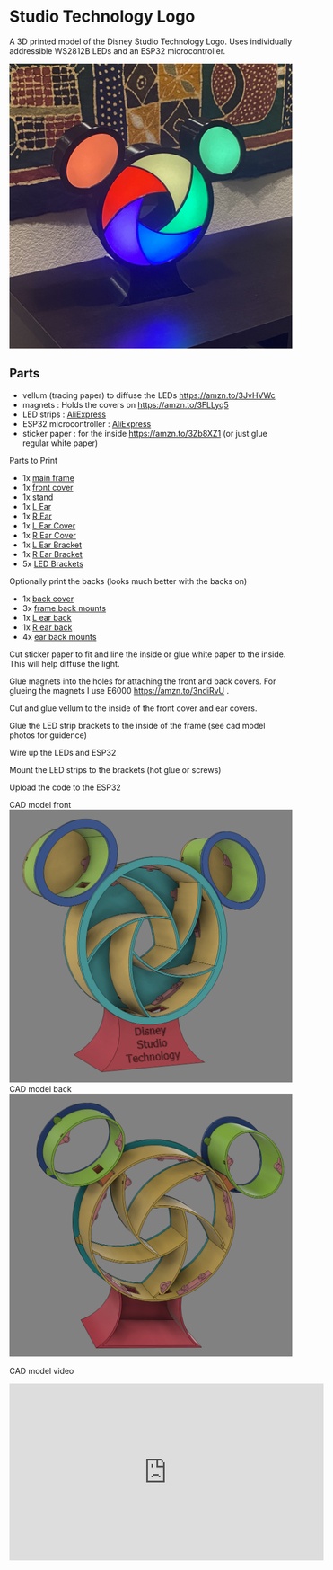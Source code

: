 # Studio Technology Logo

A 3D printed model of the Disney Studio Technology Logo.  Uses individually addressible WS2812B LEDs and an ESP32 microcontroller.

![logo_o1.png](./logo_small.png)


## Parts
* vellum (tracing paper) to diffuse the LEDs https://amzn.to/3JvHVWc 
* magnets : Holds the covers on https://amzn.to/3FLLyq5
* LED strips : [AliExpress](https://www.aliexpress.us/item/3256803346805677.html?spm=a2g0o.productlist.main.3.5b1c662cw4Cqmq&algo_pvid=6647c245-5025-4ac6-8a46-d5a0c21a7fab&aem_p4p_detail=202303222032424001414361963480008200775&algo_exp_id=6647c245-5025-4ac6-8a46-d5a0c21a7fab-1&pdp_ext_f=%7B%22sku_id%22%3A%2212000026198147841%22%7D&pdp_npi=3%40dis%21USD%210.76%210.72%21%21%21%21%21%40210213c816795423622153630d071e%2112000026198147841%21sea%21US%21756843278&curPageLogUid=hsQq43Zbb8Rs&ad_pvid=202303222032424001414361963480008200775_2&ad_pvid=202303222032424001414361963480008200775_2)
* ESP32 microcontroller : [AliExpress](https://www.aliexpress.us/item/2251832622236364.html?pdp_npi=2@dis!USD!US%20$6.50!$6.50!!!!!@210312cc16795433189697420ead94!66406327919!btf&_t=pvid:aa3a46dc-cd2d-484b-87b8-e024b54e251d&afTraceInfo=32808551116__pc__pcBridgePPC__xxxxxx__1679543319&spm=a2g0o.ppclist.product.mainProduct&gatewayAdapt=glo2usa&_randl_shipto=US)
* sticker paper : for the inside https://amzn.to/3Zb8XZ1  (or just glue regular white paper)

Parts to Print
* 1x [main frame](./cad/frame.stl)
* 1x [front cover](./cad/studio-logo-face.stl)
* 1x [stand](./cad/studio-logo-stand.stl)
* 1x [L Ear](./cad/ear-L.stl)
* 1x [R Ear](./cad/ear-r.stl)
* 1x [L Ear Cover](./cad/studio-logo-ear-cover-l.stl)
* 1x [R Ear Cover](./cad/studio-logo-ear-cover-r.stl)
* 1x [L Ear Bracket](./cad/studio-logo-ear-brack-l.stl)
* 1x [R Ear Bracket](./cad/studio-logo-ear-brack-r.stl)
* 5x [LED Brackets](./cad/led_bracket.stl)

Optionally print the backs (looks much better with the backs on)
* 1x [back cover](./cad/frame_back.stl)
* 3x [frame back mounts](./cad/main-back-mounts.stl)
* 1x [L ear back](./cad/studio-logo-ear-back-L.stl)
* 1x [R ear back](./cad/studio-logo-ear-back-r.stl)
* 4x [ear back mounts](./cad/ear-back-mount.stl)

Cut sticker paper to fit and line the inside or glue white paper to the inside.  This will help diffuse the light.

Glue magnets into the holes for attaching the front and back covers.  For glueing the magnets I use E6000 https://amzn.to/3ndiRvU .

Cut and glue vellum to the inside of the front cover and ear covers.

Glue the LED strip brackets to the inside of the frame (see cad model photos for guidence)

Wire up the LEDs and ESP32

Mount the LED strips to the brackets (hot glue or screws)

Upload the code to the ESP32

CAD model front
![cad model front](./cad-model-front.png)
CAD model back
![cad model front](./cad-model-back.png)

CAD model video
<iframe width="560" height="315" src="https://youtu.be/u030uRLA1Uc" frameborder="0" allow="accelerometer; autoplay; clipboard-write; encrypted-media; gyroscope; picture-in-picture" allowfullscreen></iframe>

